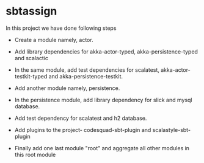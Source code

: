 # sbtassign
In this project we have done  following  steps 

- Create a module namely, actor.

- Add library dependencies for akka-actor-typed, akka-persistence-typed and scalactic

- In the same module, add test dependencies for scalatest, akka-actor-testkit-typed and akka-persistence-testkit.

- Add another module namely, persistence.

- In the persistence module, add library dependency for slick and mysql database.

- Add test dependency for scalatest and h2 database.

- Add plugins to the project- codesquad-sbt-plugin and scalastyle-sbt-plugin

- Finally add one last module "root" and aggregate all other modules in this root module
